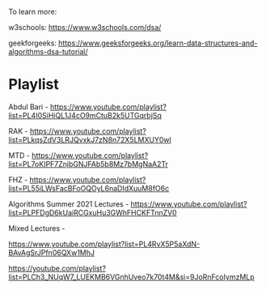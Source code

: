 To learn more:

w3schools: https://www.w3schools.com/dsa/

geekforgeeks: https://www.geeksforgeeks.org/learn-data-structures-and-algorithms-dsa-tutorial/


# Playlist

Abdul Bari - https://www.youtube.com/playlist?list=PL4I0SiHiQL1J4cO9mCtuB2k5UTGqrbjSq

RAK - https://www.youtube.com/playlist?list=PLkqsZdV3LRJQvxkJ7zN8n72X5LMXUY0wl

MTD - https://www.youtube.com/playlist?list=PL7oKIPF7ZnjbGNJFAb5b8Mz7bMgNaA2Tr

FHZ - https://www.youtube.com/playlist?list=PL55iLWsFacBFoOQOyL6naDIdXuuM8fO6c

Algorithms Summer 2021 Lectures - https://www.youtube.com/playlist?list=PLPFDgD6kUaiRCGxuHu3GWhFHCKFTnnZV0

Mixed Lectures - 

https://www.youtube.com/playlist?list=PL4RvX5P5aXdN-BAvAgSrJPfn06QXw1MhJ

https://youtube.com/playlist?list=PLCh3_NUqW7_LUEKMB6VGnhUveo7k70t4M&si=9JoRnFcoIymzMLp
